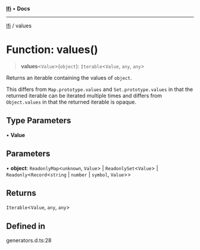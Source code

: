 [**lfi**](../readme.md) • **Docs**

***

[lfi](../globals.md) / values

# Function: values()

> **values**\<`Value`\>(`object`): `Iterable`\<`Value`, `any`, `any`\>

Returns an iterable containing the values of `object`.

This differs from `Map.prototype.values` and `Set.prototype.values` in that
the returned iterable can be iterated multiple times and differs from
`Object.values` in that the returned iterable is opaque.

## Type Parameters

• **Value**

## Parameters

• **object**: `ReadonlyMap`\<`unknown`, `Value`\> \| `ReadonlySet`\<`Value`\> \| `Readonly`\<`Record`\<`string` \| `number` \| `symbol`, `Value`\>\>

## Returns

`Iterable`\<`Value`, `any`, `any`\>

## Defined in

generators.d.ts:28
